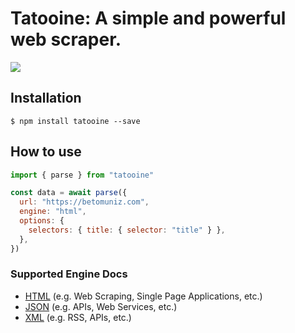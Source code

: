 # Tatooine: A simple and powerful web scraper.

<!-- [![Build Status](https://travis-ci.org/obetomuniz/tatooine.svg?branch=master)](https://travis-ci.org/obetomuniz/tatooine)
[![codecov](https://codecov.io/gh/obetomuniz/tatooine/branch/master/graph/badge.svg)](https://codecov.io/gh/obetomuniz/tatooine) -->

<img src="https://cloud.githubusercontent.com/assets/1680157/17003290/a47ea06a-4ea5-11e6-8fc0-c36988534226.png" />

## Installation

```ssh
$ npm install tatooine --save
```

## How to use

```js
import { parse } from "tatooine"

const data = await parse({
  url: "https://betomuniz.com",
  engine: "html",
  options: {
    selectors: { title: { selector: "title" } },
  },
})
```

### Supported Engine Docs

- [HTML](https://github.com/obetomuniz/tatooine/tree/master/docs/engines/MARKUP.md) (e.g. Web Scraping, Single Page Applications, etc.)
- [JSON](https://github.com/obetomuniz/tatooine/tree/master/docs/engines/JSON.md) (e.g. APIs, Web Services, etc.)
- [XML](https://github.com/obetomuniz/tatooine/tree/master/docs/engines/SPA.md) (e.g. RSS, APIs, etc.)
